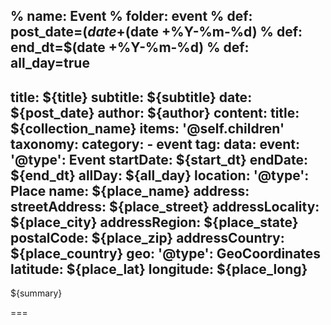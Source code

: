 % name: Event
% folder: event
% def: post_date=$(date +%m/%d/%Y)
% def: author='/about'
% def: collection_name='Attachments'
% def: start_dt=$(date +%Y-%m-%d)
% def: end_dt=$(date +%Y-%m-%d)
% def: all_day=true
---
title: ${title}
subtitle: ${subtitle}
date: ${post_date}
author: ${author}
content:
    title: ${collection_name}
    items: '@self.children'
taxonomy:
    category: 
        - event
    tag: 
data:
    event:
        '@type': Event
        startDate: ${start_dt}
        endDate: ${end_dt}
        allDay: ${all_day}
        location:
            '@type': Place
            name: ${place_name}
            address:
                streetAddress: ${place_street}
                addressLocality: ${place_city}
                addressRegion: ${place_state}
                postalCode: ${place_zip}
                addressCountry: ${place_country}
            geo:
                '@type': GeoCoordinates
                latitude: ${place_lat}
                longitude:  ${place_long} 
---

${summary}

===
